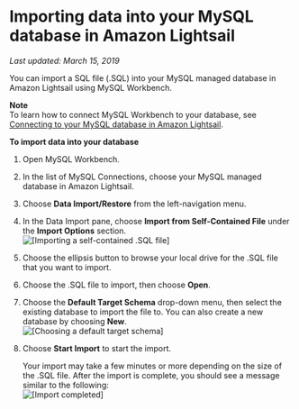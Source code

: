 # Importing data into your MySQL database in Amazon Lightsail<a name="amazon-lightsail-importing-data-into-your-mysql-database"></a>

 *Last updated: March 15, 2019* 

You can import a SQL file \(\.SQL\) into your MySQL managed database in Amazon Lightsail using MySQL Workbench\.

**Note**  
To learn how to connect MySQL Workbench to your database, see [Connecting to your MySQL database in Amazon Lightsail](amazon-lightsail-connecting-to-your-mysql-database.md)\.

**To import data into your database**

1. Open MySQL Workbench\.

1. In the list of MySQL Connections, choose your MySQL managed database in Amazon Lightsail\.

1. Choose **Data Import/Restore** from the left\-navigation menu\.

1. In the Data Import pane, choose **Import from Self\-Contained File** under the **Import Options** section\.  
![\[Importing a self-contained .SQL file\]](https://d9yljz1nd5001.cloudfront.net/en_us/a7664053563006144d6133a21b463972/images/amazon-lightsail-import-from-self-contained-file.png)

1. Choose the ellipsis button to browse your local drive for the \.SQL file that you want to import\.

1. Choose the \.SQL file to import, then choose **Open**\.

1. Choose the **Default Target Schema** drop\-down menu, then select the existing database to import the file to\. You can also create a new database by choosing **New**\.  
![\[Choosing a default target schema\]](https://d9yljz1nd5001.cloudfront.net/en_us/a7664053563006144d6133a21b463972/images/amazon-lightsail-default-schema-to-import-to.png)

1. Choose **Start Import** to start the import\.

   Your import may take a few minutes or more depending on the size of the \.SQL file\. After the import is complete, you should see a message similar to the following:  
![\[Import completed\]](https://d9yljz1nd5001.cloudfront.net/en_us/a7664053563006144d6133a21b463972/images/amazon-lightsail-import-finished.png)